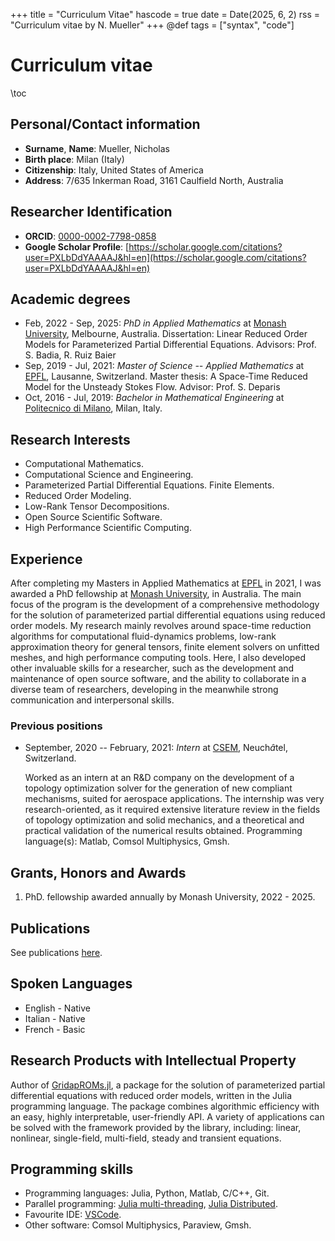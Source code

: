 +++
title = "Curriculum Vitae"
hascode = true
date = Date(2025, 6, 2)
rss = "Curriculum vitae by N. Mueller"
+++
@def tags = ["syntax", "code"]


# Curriculum vitae

\toc

## Personal/Contact information

- **Surname**, **Name**: Mueller, Nicholas
- **Birth place**: Milan (Italy)
- **Citizenship**: Italy, United States of America
- **Address**: 7/635 Inkerman Road, 3161 Caulfield North, Australia

## Researcher Identification

- **ORCID**: [0000-0002-7798-0858](https://orcid.org/0000-0002-7798-0858)
- **Google Scholar Profile**:  [https://scholar.google.com/citations?user=PXLbDdYAAAAJ&hl=en](https://scholar.google.com/citations?user=PXLbDdYAAAAJ&hl=en)

## Academic degrees

- Feb, 2022 - Sep, 2025: *PhD in Applied Mathematics* at [Monash University](https://www.monash.edu/), Melbourne, Australia. Dissertation: Linear Reduced Order Models for Parameterized Partial Differential Equations. Advisors: Prof. S. Badia, R. Ruiz Baier
- Sep, 2019 - Jul, 2021: *Master of Science -- Applied Mathematics* at [EPFL](https://www.epfl.ch/en/), Lausanne, Switzerland. Master thesis: A Space-Time Reduced Model for
the Unsteady Stokes Flow. Advisor: Prof. S. Deparis
- Oct, 2016 - Jul, 2019: *Bachelor in Mathematical Engineering* at [Politecnico di Milano](https://www.polimi.it/), Milan, Italy.

## Research Interests

* Computational Mathematics. 
* Computational Science and Engineering. 
* Parameterized Partial Differential Equations. Finite Elements. 
* Reduced Order Modeling. 
* Low-Rank Tensor Decompositions.  
* Open Source Scientific Software.
* High Performance Scientific Computing. 

## Experience

After completing my Masters in Applied Mathematics at [EPFL](https://www.epfl.ch/en/) in 2021, I was awarded a PhD fellowship at [Monash University](https://www.monash.edu/), in Australia. The main focus of the program is the development of a comprehensive methodology for the solution of parameterized partial differential equations using reduced order models. My research mainly revolves around space-time reduction algorithms for computational fluid-dynamics problems, low-rank approximation theory for general tensors, finite element solvers on unfitted meshes, and high performance computing tools. Here, I also developed other invaluable skills for a researcher, such as the development and maintenance of open source software, and the ability to collaborate in a diverse team of researchers, developing in the meanwhile strong communication and interpersonal skills.   

### Previous positions

- September, 2020 -- February, 2021: *Intern* at [CSEM](https://www.csem.ch/en/), Neuch$\hat{a}$tel, Switzerland.

    Worked as an intern at an R&D company on the development of a topology optimization solver for the generation of new compliant mechanisms, suited for aerospace applications. The internship was very research-oriented, as it required extensive literature review in the fields of topology optimization and solid mechanics, and a theoretical and practical validation of the numerical results obtained. Programming language(s): Matlab, Comsol Multiphysics, Gmsh.

## Grants, Honors and Awards

1. PhD. fellowship awarded annually by Monash University, 2022 - 2025.

## Publications
See publications [here](https://nichomueller.github.io/menu2/).

## Spoken Languages

- English - Native
- Italian - Native 
- French - Basic 

## Research Products with Intellectual Property

Author of [GridapROMs.jl](https://github.com/gridap/GridapROMs.jl), a package for the solution of parameterized partial differential equations with reduced order models, written in the Julia programming language. The package combines algorithmic efficiency with an easy, highly interpretable, user-friendly API. A variety of applications can be solved with the framework provided by the library, including: linear, nonlinear, single-field, multi-field, steady and transient equations. 

## Programming skills

- Programming languages: Julia, Python, Matlab, C/C++, Git.
- Parallel programming: [Julia multi-threading](https://docs.julialang.org/en/v1/manual/multi-threading/), [Julia Distributed](https://docs.julialang.org/en/v1/manual/distributed-computing/).
- Favourite IDE: [VSCode](https://code.visualstudio.com/).
- Other software: Comsol Multiphysics, Paraview, Gmsh.


